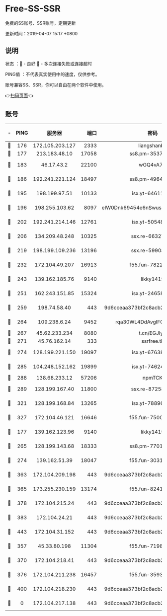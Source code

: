 # Free-SS-SSR

免费的SS账号、SSR账号，定期更新

更新时间：2019-04-07 15:17 +0800

## 说明

状态     ：🙂 - 良好 🙁 - 多次连接失败或连接超时

PING值   ：不代表真实使用中的速度，仅供参考。

账号兼容SS、SSR，你可以自由在两个软件中使用。

👉[扫码页面](https://liesauer.github.io/Free-SS-SSR/)👈

## 账号

|-|PING|服务器|端口|密码|加密方式|区域|
|:----:|:----:|:-----:|-----:|:----:|:----:|:----:|
|🙂|176|172.105.203.127|2333|liangshanbo|chacha20|JP|
|🙂|177|213.183.48.10|17058|ss8.pm-35372165|rc4-md5|RU|
|🙂|183|46.17.43.2|22100|wGQ4vA7D|aes-256-gcm|RU|
|🙂|186|192.241.221.124|18497|ss8.pm-49648678|aes-256-cfb|US|
|🙂|195|198.199.97.51|10133|isx.yt-64611548|aes-256-cfb|US|
|🙂|196|198.255.103.62|8097|eIW0Dnk69454e6nSwuspv9DmS201tQ0D|aes-256-cfb|US|
|🙂|202|192.241.214.146|12761|isx.yt-50548426|aes-256-cfb|US|
|🙂|206|134.209.48.248|10325|ssx.re-66327199|aes-256-cfb|US|
|🙂|219|198.199.109.236|13196|ssx.re-59908217|aes-256-cfb|US|
|🙂|232|172.104.49.207|16913|f55.fun-78222028|aes-256-cfb|SG|
|🙂|243|139.162.185.76|9140|likky1415|aes-256-cfb|DE|
|🙂|251|162.243.151.85|15324|isx.yt-24658995|aes-256-cfb|US|
|🙂|259|198.74.58.40|443|9d6cceaa373bf2c8acb22e60b6a58be6|aes-256-cfb|US|
|🙂|264|109.238.6.24|9452|rqa30WL4DdAvgIFG6Fs3znzTa|aes-256-cfb|FR|
|🙂|267|45.62.233.234|8080|t.cn/EGJIyrl|rc4-md5|CA|
|🙂|271|45.76.162.14|333|ssrfree.tk|rc4|SG|
|🙂|274|128.199.221.150|19097|isx.yt-67638887|aes-256-cfb|SG|
|🙂|285|104.248.152.162|19899|isx.yt-74624394|aes-256-cfb|SG|
|🙂|288|138.68.233.12|57206|npmTCK|rc4-md5|US|
|🙂|289|128.199.167.40|11800|ssx.re-87258490|aes-256-cfb|SG|
|🙂|321|128.199.168.84|13265|isx.yt-78896827|aes-256-cfb|SG|
|🙂|327|172.104.46.121|16646|f55.fun-75001802|aes-256-cfb|SG|
|🙂|177|139.162.123.96|9140|likky1415|aes-256-cfb|JP|
|🙂|265|128.199.143.68|18333|ss8.pm-77013643|aes-256-cfb|SG|
|🙂|274|139.162.51.39|18047|f55.fun-30318909|aes-256-cfb|SG|
|🙂|363|172.104.209.198|443|9d6cceaa373bf2c8acb22e60b6a58be6|aes-256-cfb|US|
|🙂|365|173.255.230.159|13174|f55.fun-82418787|aes-256-cfb|US|
|🙂|378|172.104.215.24|443|9d6cceaa373bf2c8acb22e60b6a58be6|aes-256-cfb|US|
|🙂|383|172.104.24.21|443|9d6cceaa373bf2c8acb22e60b6a58be6|aes-256-cfb|US|
|🙂|443|172.104.31.152|443|9d6cceaa373bf2c8acb22e60b6a58be6|aes-256-cfb|US|
|🙁|357|45.33.80.198|11304|f55.fun-71989148|aes-256-cfb|US|
|🙁|370|172.104.218.41|443|9d6cceaa373bf2c8acb22e60b6a58be6|aes-256-cfb|US|
|🙁|376|172.104.211.238|16457|f55.fun-35934651|aes-256-cfb|US|
|🙁|400|172.104.218.230|443|9d6cceaa373bf2c8acb22e60b6a58be6|aes-256-cfb|US|
|🙁|0|172.104.217.138|443|9d6cceaa373bf2c8acb22e60b6a58be6|aes-256-cfb|US|
